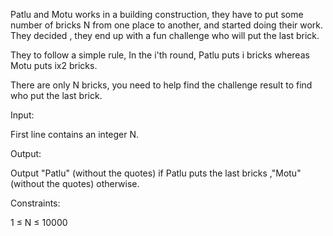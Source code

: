 Patlu and Motu works in a building construction, they have to put some number of bricks N from one place to another, and started doing their work. They decided , they end up with a fun challenge who will put the last brick.

They to follow a simple rule, In the i'th round, Patlu puts i bricks whereas Motu puts ix2 bricks.

There are only N bricks, you need to help find the challenge result to find who put the last brick.

Input:

First line contains an integer N.

Output:

Output "Patlu" (without the quotes) if Patlu puts the last bricks ,"Motu"(without the quotes) otherwise.

Constraints:

1 ≤ N ≤ 10000
